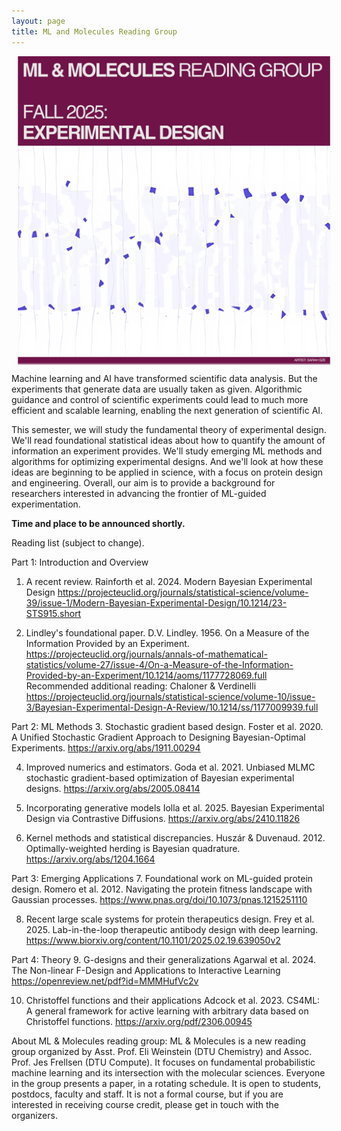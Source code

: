 ```yaml
---
layout: page
title: ML and Molecules Reading Group
---
```


<img src="/images/MLMol_Fall_2025.png" alt="drawing" width="500" align="center" hspace="10">

Machine learning and AI have transformed scientific data analysis. But the experiments that generate data are usually taken as given. Algorithmic guidance and control of scientific experiments could lead to much more efficient and scalable learning, enabling the next generation of scientific AI.

This semester, we will study the fundamental theory of experimental design. We'll read foundational statistical ideas about how to quantify the amount of information an experiment provides. We'll study emerging ML methods and algorithms for optimizing experimental designs. And we'll look at how these ideas are beginning to be applied in science, with a focus on protein design and engineering. Overall, our aim is to provide a background for researchers interested in advancing the frontier of ML-guided experimentation. 

**Time and place to be announced shortly.**

Reading list (subject to change).

Part 1: Introduction and Overview
1. A recent review. Rainforth et al. 2024. Modern Bayesian Experimental Design
https://projecteuclid.org/journals/statistical-science/volume-39/issue-1/Modern-Bayesian-Experimental-Design/10.1214/23-STS915.short

2. Lindley's foundational paper. 
D.V. Lindley. 1956. On a Measure of the Information Provided by an Experiment. https://projecteuclid.org/journals/annals-of-mathematical-statistics/volume-27/issue-4/On-a-Measure-of-the-Information-Provided-by-an-Experiment/10.1214/aoms/1177728069.full
Recommended additional reading: Chaloner & Verdinelli https://projecteuclid.org/journals/statistical-science/volume-10/issue-3/Bayesian-Experimental-Design-A-Review/10.1214/ss/1177009939.full

Part 2: ML Methods
3. Stochastic gradient based design.
Foster et al. 2020. A Unified Stochastic Gradient Approach to Designing Bayesian-Optimal Experiments. https://arxiv.org/abs/1911.00294

4. Improved numerics and estimators.
Goda et al. 2021. Unbiased MLMC stochastic gradient-based optimization of Bayesian experimental designs. https://arxiv.org/abs/2005.08414

5. Incorporating generative models
Iolla et al. 2025. Bayesian Experimental Design via Contrastive Diffusions. https://arxiv.org/abs/2410.11826

6. Kernel methods and statistical discrepancies.
Huszár & Duvenaud. 2012. Optimally-weighted herding is Bayesian quadrature. https://arxiv.org/abs/1204.1664

Part 3: Emerging Applications
7. Foundational work on ML-guided protein design.
Romero et al. 2012. Navigating the protein fitness landscape with Gaussian processes.
https://www.pnas.org/doi/10.1073/pnas.1215251110

8. Recent large scale systems for protein therapeutics design.
Frey et al. 2025. Lab-in-the-loop therapeutic antibody design with deep learning.
https://www.biorxiv.org/content/10.1101/2025.02.19.639050v2

Part 4: Theory
9. G-designs and their generalizations
Agarwal et al. 2024. The Non-linear F-Design and Applications to Interactive Learning
https://openreview.net/pdf?id=MMMHufVc2v

10. Christoffel functions and their applications
Adcock et al. 2023. CS4ML: A general framework for active learning with arbitrary data based on Christoffel functions. https://arxiv.org/pdf/2306.00945


About ML & Molecules reading group: ML & Molecules is a new reading group organized by Asst. Prof. Eli Weinstein (DTU Chemistry) and Assoc. Prof. Jes Frellsen (DTU Compute). It focuses on fundamental probabilistic machine learning and its intersection with the molecular sciences. Everyone in the group presents a paper, in a rotating schedule. It is open to students, postdocs, faculty and staff. It is not a formal course, but if you are interested in receiving course credit, please get in touch with the organizers.
